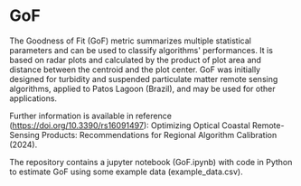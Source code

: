 # GoF

The Goodness of Fit (GoF) metric summarizes multiple statistical parameters and can be used to classify algorithms' performances. It is based on radar plots and calculated by the product of plot area and distance between the centroid and the plot center. GoF was initially designed for turbidity and suspended particulate matter remote sensing algorithms, applied to Patos Lagoon (Brazil), and may be used for other applications.

Further information is available in reference (https://doi.org/10.3390/rs16091497): Optimizing Optical Coastal Remote-Sensing Products: Recommendations for Regional Algorithm Calibration (2024).

The repository contains a jupyter notebook (GoF.ipynb) with code in Python to estimate GoF using some example data (example_data.csv).
